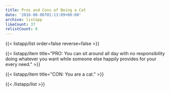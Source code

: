 ```yaml
---
title: Pros and Cons of Being a Cat
date: '2016-08-06T01:13:09+00:00'
archive: listapp
likeCount: 37
relistCount: 8
---
```



{{< listapp/list order=false reverse=false >}}

   {{< listapp/item title="PRO: You can sit around all day with no responsibility doing whatever you want while someone else happily provides for your every need." >}}

   {{< listapp/item title="CON: You are a cat." >}}

{{< /listapp/list >}}
